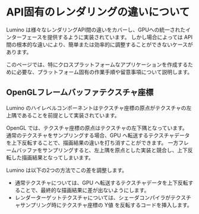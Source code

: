API固有のレンダリングの違いについて
==========

Lumino は様々なレンダリングAPI間の違いをカバーし、GPUへの統一されたインターフェースを提供するように実装されています。
しかし場合によっては API 間の根本的な違いにより、簡単または効率的に調整することができないケースがあります。

このページでは、特にクロスプラットフォームなアプリケーションを作成するために必要な、プラットフォーム固有の作業手順や留意事項について説明します。


OpenGLフレームバッファテクスチャ座標
----------
Lumino のハイレベルコンポーネントはテクスチャ座標の原点がテクスチャの左上隅であることを前提として実装されています。

OpenGL では、テクスチャ座標の原点はテクスチャの左下隅となっています。
通常のテクスチャをサンプリングする場合、GPU へ転送するテクスチャデータを上下反転することで、描画結果の違いを打ち消すことができます。
一方フレームバッファをサンプリングすると、左上隅を原点とした実装と競合し、上下反転した描画結果となってしまいます。

Lumino は以下の2つの方法でこの差を調整します。

- 通常テクスチャについては、GPU へ転送するテクスチャデータを上下反転することで、最終的な描画結果に差が出ないようにします。
- レンダーターゲットテクスチャについては、シェーダコンパイラがテクスチャサンプリング時にテクスチャ座標の Y値 を反転するコードを挿入します。


